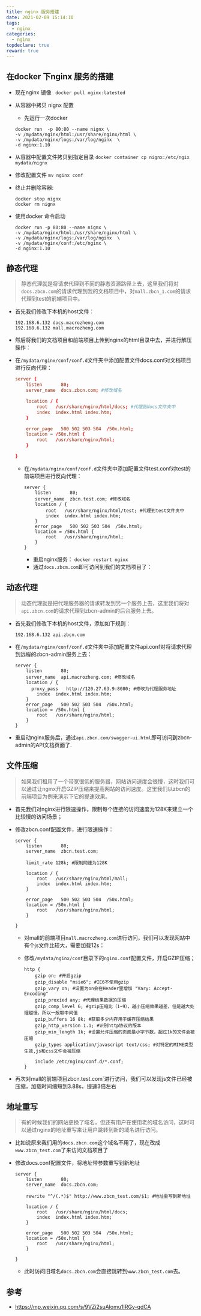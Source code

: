 ```yaml
---
title: nginx 服务搭建
date: 2021-02-09 15:14:10
tags:
  - nginx
categories:
  - nginx
topdeclare: true
reward: true
---
```


## 在docker 下nginx 服务的搭建

- 现在nginx 镜像 ` docker pull nginx:latested`

- 从容器中拷贝 nignx 配置 

  - 先运行一次docker

  ```lunix
  docker run  -p 80:80 --name nignx \
  -v /mydata/nginx/html:/usr/share/nginx/html \
  -v /mydata/nginx/logs:/var/log/nginx  \
  -d nginx:1.10	
  ```

<!--more-->

  - 从容器中配置文件拷贝到指定目录 `docker container cp nignx:/etc/ngix mydata/nignx`

  - 修改配置文件 `mv nginx conf`

  - 终止并删除容器: 

    ```lunix
    docker stop nignx
    docker rm nignx
    ```

  - 使用docker 命令启动 

    ```lunix
    docker run -p 80:80 --name nignx \
    -v /mydata/nginx/html:/usr/share/nginx/html \
    -v /mydata/nginx/logs:/var/log/nginx  \
    -v /mydata/nginx/conf:/etc/nginx \
    -d nginx:1.10
    ```

  

  

  ## 静态代理

  > 静态代理就是将请求代理到不同的静态资源路径上去，这里我们将对`docs.zbcn.com`的请求代理到我的文档项目中，对`mall.zbcn_1.com`的请求代理到test的前端项目中。

  - 首先我们修改下本机的host文件：

    ```lunix
    192.168.6.132 docs.macrozheng.com
    192.168.6.132 mall.macrozheng.com
    ```

  - 然后将我们的文档项目和前端项目上传到nginx的html目录中去，并进行解压操作：

  - 在`/mydata/nginx/conf/conf.d`文件夹中添加配置文件docs.conf对文档项目进行反向代理：

    ```conf
    server {
        listen       80;
        server_name  docs.zbcn.com; #修改域名
    
        location / {
            root   /usr/share/nginx/html/docs; #代理到docs文件夹中
            index  index.html index.htm;
        }
    
        error_page   500 502 503 504  /50x.html;
        location = /50x.html {
            root   /usr/share/nginx/html;
        }
    
    }
    ```

    - 在`/mydata/nginx/conf/conf.d`文件夹中添加配置文件test.conf对test的前端项目进行反向代理：

      ```lunix
      server {
          listen       80;
          server_name  zbcn.test.com; #修改域名
          location / {
              root   /usr/share/nginx/html/test; #代理到test文件夹中
              index  index.html index.htm;
          }
          error_page   500 502 503 504  /50x.html;
          location = /50x.html {
              root   /usr/share/nginx/html;
          }
      }
      ```

      - 重启nginx服务： `docker restart nginx`
      - 通过`docs.zbcm.com`即可访问到我们的文档项目了：

  

## 动态代理

> 动态代理就是把代理服务器的请求转发到另一个服务上去，这里我们将对`api.zbcn.com`的请求代理到zbcn-admin的后台服务上去。

- 首先我们修改下本机的host文件，添加如下规则：

  ```lunix
  192.168.6.132 api.zbcn.com
  ```

- 在`/mydata/nginx/conf/conf.d`文件夹中添加配置文件api.conf对将请求代理到远程的zbcn-admin服务上去：

  ```lunix
  server {
      listen       80;
      server_name  api.macrozheng.com; #修改域名
      location / {
      	proxy_pass   http://120.27.63.9:8080; #修改为代理服务地址
          index  index.html index.htm;
      }
      error_page   500 502 503 504  /50x.html;
      location = /50x.html {
          root   /usr/share/nginx/html;
      }
  }
  ```

- 重启动nginx服务后，通过`api.zbcn.com/swagger-ui.html`即可访问到zbcn-admin的API文档页面了.

##  文件压缩

>  如果我们租用了一个带宽很低的服务器，网站访问速度会很慢，这时我们可以通过让nginx开启GZIP压缩来提高网站的访问速度。这里我们以zbcn的前端项目为例来演示下它的提速效果。

- 首先我们对nginx进行限速操作，限制每个连接的访问速度为128K来建立一个比较慢的访问场景；

- 修改zbcn.conf配置文件，进行限速操作：

  ```lunix
  server {
      listen       80;
      server_name  zbcn.test.com;
      
      limit_rate 128k; #限制网速为128K
  
      location / {
          root   /usr/share/nginx/html/mall;
          index  index.html index.htm;
      }
  
      error_page   500 502 503 504  /50x.html;
      location = /50x.html {
          root   /usr/share/nginx/html;
      }
  
  }
  ```

  - 对mall的前端项目`mall.macrozheng.com`进行访问，我们可以发现网站中有个js文件比较大，需要加载12s：

  - 修改`/mydata/nginx/conf`目录下的`nginx.conf`配置文件，开启GZIP压缩；

    ```lunxi
    http {
        gzip on; #开启gzip
        gzip_disable "msie6"; #IE6不使用gzip
        gzip_vary on; #设置为on会在Header里增加 "Vary: Accept-Encoding"
        gzip_proxied any; #代理结果数据的压缩
        gzip_comp_level 6; #gzip压缩比（1~9），越小压缩效果越差，但是越大处理越慢，所以一般取中间值
        gzip_buffers 16 8k; #获取多少内存用于缓存压缩结果
        gzip_http_version 1.1; #识别http协议的版本
        gzip_min_length 1k; #设置允许压缩的页面最小字节数，超过1k的文件会被压缩
        gzip_types application/javascript text/css; #对特定的MIME类型生效,js和css文件会被压缩
    
        include /etc/nginx/conf.d/*.conf;
    }
    ```

- 再次对mall的前端项目zbcn.test.com`进行访问，我们可以发现js文件已经被压缩，加载时间缩短到3.88s，提速3倍左右

## 地址重写

> 有的时候我们的网站更换了域名，但还有用户在使用老的域名访问，这时可以通过nginx的地址重写来让用户跳转到新的域名进行访问。

- 比如说原来我们用的`docs.zbcn.com`这个域名不用了，现在改成`www.zbcn_test.com`了来访问文档项目了

- 修改docs.conf配置文件，将地址带参数重写到新地址

  ```lunix
  server {
      listen       80;
      server_name  docs.zbcn.com;
      
      rewrite "^/(.*)$" http://www.zbcn_test.com/$1; #地址重写到新地址
  
      location / {
          root   /usr/share/nginx/html/docs;
          index  index.html index.htm;
      }
  
      error_page   500 502 503 504  /50x.html;
      location = /50x.html {
          root   /usr/share/nginx/html;
      }
  
  }
  ```

  - 此时访问旧域名`docs.zbcn.com`会直接跳转到`www.zbcn_test.com`去。

## 参考

- https://mp.weixin.qq.com/s/9VZi2suAlomu1IRGy-qdCA